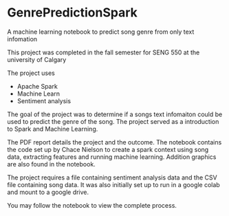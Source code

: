 # GenrePredictionSpark
A machine learning notebook to predict song genre from only text infomation


This project was completed in the fall semester for SENG 550 at the university of Calgary

The project uses
- Apache Spark
- Machine Learn
- Sentiment analysis


The goal of the project was to determine if a songs text infomaiton could be used to predict the genre of the song. The project served as a introduction to Spark and Machine Learning. 

The PDF report details the project and the outcome. The notebook contains the code set up by Chace Nielson to create a spark context using song data, extracting features and running machine learning. Addition graphics are also found in the notebook.

The project requires a file containing sentiment analysis data and the CSV file containing song data. It was also initially set up to run in a google colab and mount to a google drive.

You may follow the notebook to view the complete process.


